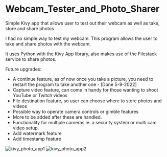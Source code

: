 # Webcam_Tester_and_Photo_Sharer
Simple Kivy app that allows user to test out their webcam as well as take, store and share photos


I had no simple way to test my webcam.  This program allows the user to take and share 
photos with the webcam.

It uses Python with the Kivy App library, also makes use of the Filestack service to share photos.

Future upgrades:
  * A continue feature, as of now once you take a picture, you need to restart the program to take another one - [Done 5-9-2022]
  * Capture video feature, can come in handy for those wanting to shoot YouTube or Twitch videos
  * File destination feature, so user can choose where to store photos and videos
  * Possible way to operate camera controls or gimble features
  * More to be added after these are handled.
  * Functionality for multiple cameras ie. a security system or multi cam video setup.
  * Add watermark feature
  * Add timestamp feature


![kivy_photo_app1](https://user-images.githubusercontent.com/98727234/167533586-c5bba601-2995-45ab-bee8-9d84538d0bf5.png)
![kivy_photo_app2](https://user-images.githubusercontent.com/98727234/167533606-23c1f696-a05a-40cf-91a6-6a680ff04488.png)
